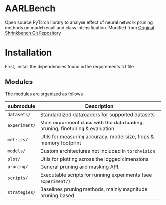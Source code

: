 # AARLBench

Open source PyTorch library to analyse effect of neural network pruning methods on model recall and class intensification.
Modified from [Original Shrinkbench Git Repository](https://github.com/jjgo/shrinkbench)



# Installation

First, install the dependencies found in the requirements.txt file


## Modules

The modules are organized as follows:

| submodule | Description |
| ---- | ---- |
| `datasets/` | Standardized dataloaders for supported datasets |
| `experiment/` | Main experiment class with the data loading, pruning, finetuning & evaluation |
| `metrics/` | Utils for measuring accuracy, model size, flops & memory footprint |
| `models/` | Custom architectures not included in `torchvision` |
| `plot/` | Utils for plotting across the logged dimensions |
| `pruning/` | General pruning and masking API.  |
| `scripts/` | Executable scripts for running experiments (see `experiment/`) |
| `strategies/` | Baselines pruning methods, mainly magnitude pruning based |

